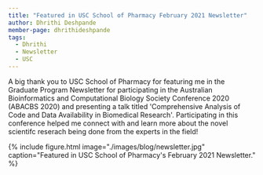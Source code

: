```yaml
---
title: "Featured in USC School of Pharmacy February 2021 Newsletter"
author: Dhrithi Deshpande
member-page: dhrithideshpande
tags:
  - Dhrithi
  - Newsletter
  - USC
---
```


A big thank you to USC School of Pharmacy for featuring me in the Graduate Program Newsletter for participating in the Australian Bioinformatics and Computational 
Biology Society Conference 2020 (ABACBS 2020) and presenting a talk titled 'Comprehensive Analysis of Code and Data Availability in Biomedical Research'. Participating 
in this conference helped me connect with and learn more about the novel scientifc reserach being done from the experts in the field!

{% include figure.html image="./images/blog/newsletter.jpg" caption="Featured in USC School of Pharmacy's February 2021 Newsletter." %} 
